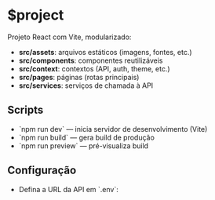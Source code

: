 # $project

Projeto React com Vite, modularizado:

- **src/assets**: arquivos estáticos (imagens, fontes, etc.)  
- **src/components**: componentes reutilizáveis  
- **src/context**: contextos (API, auth, theme, etc.)  
- **src/pages**: páginas (rotas principais)  
- **src/services**: serviços de chamada à API  

## Scripts

- \`npm run dev\` — inicia servidor de desenvolvimento (Vite)  
- \`npm run build\` — gera build de produção  
- \`npm run preview\` — pré-visualiza build

## Configuração

- Defina a URL da API em \`.env\`:
